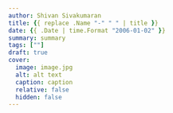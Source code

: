 ```yaml
---
author: Shivan Sivakumaran
title: {{ replace .Name "-" " " | title }}
date: {{ .Date | time.Format "2006-01-02" }}
summary: summary
tags: [""]
draft: true
cover:
  image: image.jpg
  alt: alt text
  caption: caption
  relative: false
  hidden: false
---
```

